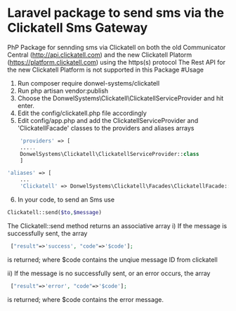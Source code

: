 #  Laravel package to send sms via the Clickatell Sms Gateway
PhP Package for sennding sms via Clickatell on both the old Communicator Central (http://api.clickatell.com) and the new Clickatell Platorm (https://platform.clickatell.com)
using the https(s) protocol
The Rest API for the new Clickatell Platform is not supported in this Package
#Usage
1. Run composer require donwel-systems/clickatell
2. Run php artisan vendor:publish 
3. Choose the DonwelSystems\Clickatell\ClickatellServiceProvider and hit enter.
4. Edit the config/clickatell.php file accordingly
5. Edit config/app.php and add the ClickatellServiceProvider and 'ClickatellFacade' classes to the providers and aliases arrays
``` php
    'providers' => [
	.....
	DonwelSystems\Clickatell\ClickatellServiceProvider::class
	]

'aliases' => [
    ...
    'Clickatell' => DonwelSystems\Clickatell\Facades\ClickatellFacade::class,
```
6. In your code, to send an Sms use
```php
Clickatell::send($to,$message)
```
The Clickatell::send method returns an associative array 
i) If the message is successfully sent, the array 
```php
 ["result"=>'success', "code"=>'$code'];
```
is returned; where $code contains the unqiue message ID from clickatell

ii) If the message is no successfully sent, or an error occurs, the array 
```php
 ["result"=>'error', "code"=>'$code'];
```
is returned; where $code contains the error message.
